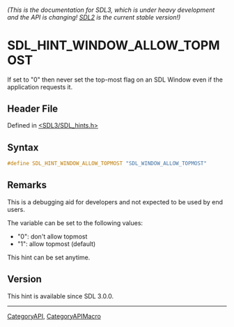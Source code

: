 ###### (This is the documentation for SDL3, which is under heavy development and the API is changing! [SDL2](https://wiki.libsdl.org/SDL2/) is the current stable version!)
# SDL_HINT_WINDOW_ALLOW_TOPMOST

If set to "0" then never set the top-most flag on an SDL Window even if the application requests it.

## Header File

Defined in [<SDL3/SDL_hints.h>](https://github.com/libsdl-org/SDL/blob/main/include/SDL3/SDL_hints.h)

## Syntax

```c
#define SDL_HINT_WINDOW_ALLOW_TOPMOST "SDL_WINDOW_ALLOW_TOPMOST"
```

## Remarks

This is a debugging aid for developers and not expected to be used by end
users.

The variable can be set to the following values:

- "0": don't allow topmost
- "1": allow topmost (default)

This hint can be set anytime.

## Version

This hint is available since SDL 3.0.0.

----
[CategoryAPI](CategoryAPI), [CategoryAPIMacro](CategoryAPIMacro)

